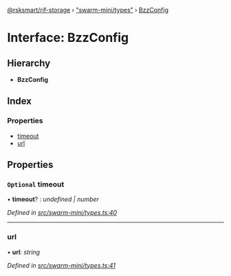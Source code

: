 [@rsksmart/rif-storage](../README.md) › ["swarm-mini/types"](../modules/_swarm_mini_types_.md) › [BzzConfig](_swarm_mini_types_.bzzconfig.md)

# Interface: BzzConfig

## Hierarchy

* **BzzConfig**

## Index

### Properties

* [timeout](_swarm_mini_types_.bzzconfig.md#optional-timeout)
* [url](_swarm_mini_types_.bzzconfig.md#url)

## Properties

### `Optional` timeout

• **timeout**? : *undefined | number*

*Defined in [src/swarm-mini/types.ts:40](https://github.com/rsksmart/rds-libjs/blob/5474bd0/src/swarm-mini/types.ts#L40)*

___

###  url

• **url**: *string*

*Defined in [src/swarm-mini/types.ts:41](https://github.com/rsksmart/rds-libjs/blob/5474bd0/src/swarm-mini/types.ts#L41)*
